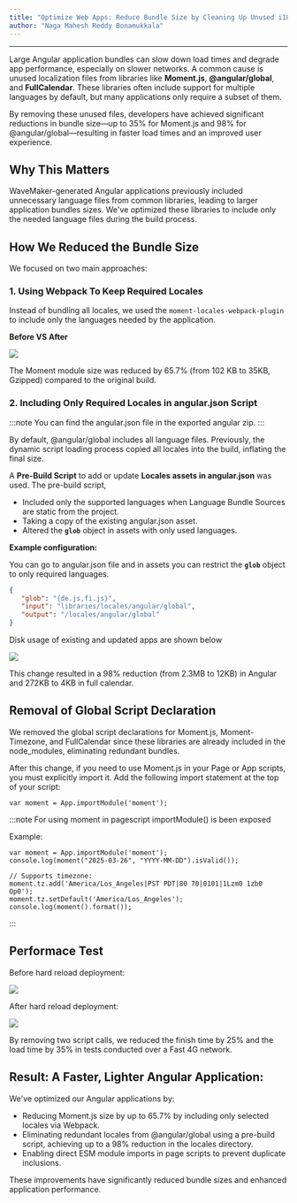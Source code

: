 ```yaml
---
title: "Optimize Web Apps: Reduce Bundle Size by Cleaning Up Unused i18n Files"
author: "Naga Mahesh Reddy Bonamukkala"
---
```

---

Large Angular application bundles can slow down load times and degrade app performance, especially on slower networks. A common cause is unused localization files from libraries like **Moment.js**, **@angular/global**, and **FullCalendar**. These libraries often include support for multiple languages by default, but many applications only require a subset of them. 

By removing these unused files, developers have achieved significant reductions in bundle size—up to 35% for Moment.js and 98% for @angular/global—resulting in faster load times and an improved user experience.

<!-- truncate -->

## Why This Matters

WaveMaker-generated Angular applications previously included unnecessary language files from common libraries, leading to larger application bundles sizes. We've optimized these libraries to include only the needed language files during the build process.

## How We Reduced the Bundle Size 

We focused on two main approaches:

### 1. Using Webpack To Keep Required Locales

Instead of bundling all locales, we used the `moment-locales-webpack-plugin` to include only the languages needed by the application.

**Before VS After**

![](/learn/assets/before-after-node-modules.png)

The Moment module size was reduced by 65.7% (from 102 KB to 35KB, Gzipped) compared to the original build.

### 2. Including Only Required Locales in angular.json Script

:::note
You can find the angular.json file in the exported angular zip.
:::

By default, @angular/global includes all language files. Previously, the dynamic script loading process copied all locales into the build, inflating the final size.

A **Pre-Build Script** to add or update **Locales assets in angular.json** was used. The pre-build script,

- Included only the supported languages when Language Bundle Sources are static from the project.
- Taking a copy of the existing angular.json asset.
- Altered the **`glob`** object in assets with only used languages.


**Example configuration:**

You can go to angular.json file and in assets you can restrict the **`glob`** object to only required languages.

```json
{
   "glob": "{de.js,fi.js}",
   "input": "libraries/locales/angular/global",
   "output": "/locales/angular/global"
}
```


Disk usage of existing and updated apps are shown below 

![](/learn/assets/disk-size-optimization.png)


This change resulted in a 98% reduction (from 2.3MB to 12KB) in Angular and 272KB to 4KB in full calendar.
 
## Removal of Global Script Declaration

We removed the global script declarations for Moment.js, Moment-Timezone, and FullCalendar since these libraries are already included in the node_modules, eliminating redundant bundles.​

After this change, if you need to use Moment.js in your Page or App scripts, you must explicitly import it. Add the following import statement at the top of your script:

```
var moment = App.importModule('moment');
```

:::note
For using moment in pagescript importModule() is been exposed

Example:

```
var moment = App.importModule('moment');
console.log(moment("2025-03-26", "YYYY-MM-DD").isValid());

// Supports timezone:
moment.tz.add('America/Los_Angeles|PST PDT|80 70|0101|1Lzm0 1zb0 Op0');
moment.tz.setDefault('America/Los_Angeles');
console.log(moment().format());
```

:::

## Performace Test

Before hard reload deployment:

![](/learn/assets/before-bundlesize-optimization.png)


After hard reload deployment:

![](/learn/assets/after-bundlesize-optimization.png)

By removing two script calls, we reduced the finish time by 25% and the load time by 35% in tests conducted over a Fast 4G network.

## Result: A Faster, Lighter Angular Application:

We've optimized our Angular applications by:​

- Reducing Moment.js size by up to 65.7% by including only selected locales via Webpack.​
- Eliminating redundant locales from @angular/global using a pre-build script, achieving up to a 98% reduction in the locales directory.​
- Enabling direct ESM module imports in page scripts to prevent duplicate inclusions.​

These improvements have significantly reduced bundle sizes and enhanced application performance.